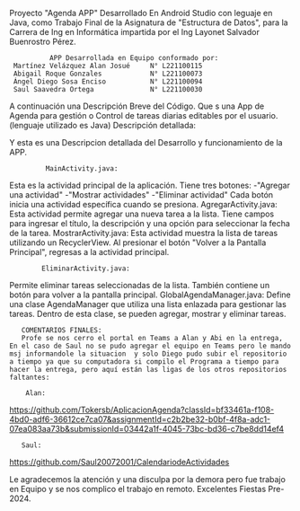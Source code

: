 Proyecto "Agenda APP" Desarrollado En Android Studio  con leguaje en Java, como Trabajo Final de la Asignatura de "Estructura de Datos",
para la Carrera de Ing en Informática impartida por el Ing Layonet Salvador Buenrostro Pérez. 

              APP Desarrollada en Equipo conformado por: 
     Martínez Velázquez Alan Josué     N° L221100115 
     Abigail Roque Gonzales            N° L221100073 
     Ángel Diego Sosa Enciso           N° L221100094 
     Saul Saavedra Ortega              N° L221100030
     
 
 A continuación una Descripción Breve del Código. 
 Que s una App de Agenda para gestión o Control de tareas diarias editables por el usuario. (lenguaje utilizado es Java) Descripción detallada: 
 
 Y esta es una Descripcion detallada del Desarrollo y funcionamiento  de la APP.

             MainActivity.java: 
 Esta es la actividad principal de la aplicación. Tiene tres botones: -"Agregar una actividad" -"Mostrar actividades" -"Eliminar actividad" Cada botón inicia una actividad específica cuando se presiona.
            AgregarActivity.java: 
 Esta actividad permite agregar una nueva tarea a la lista. Tiene campos para ingresar el título, la descripción y una opción para seleccionar la fecha de la tarea. MostrarActivity.java: Esta actividad muestra la lista de tareas utilizando un RecyclerView. Al presionar el botón "Volver a la Pantalla Principal", regresas a la actividad principal. 
           
            EliminarActivity.java: 
Permite eliminar tareas seleccionadas de la lista. También contiene un botón para volver a la pantalla principal. GlobalAgendaManager.java: Define una clase AgendaManager que utiliza una lista enlazada para gestionar las tareas. Dentro de esta clase, se pueden agregar, mostrar y eliminar tareas. 

       COMENTARIOS FINALES: 
       Profe se nos cerro el portal en Teams a Alan y Abi en la entrega, En el caso de Saul no se pudo agregar el equipo en Teams pero le mando msj informandole la situacion  y solo Diego pudo subir el repositorio a tiempo ya que su computadora si compilo el Programa a tiempo para hacer la entrega, pero aquí están las ligas de los otros repositorios faltantes:
        
        Alan:   
  https://github.com/Tokersb/AplicacionAgenda?classId=bf33461a-f108-4bd0-adf6-36612ce7ca07&assignmentId=c2b2be32-b0bf-4f8a-adc1-07ea083aa73b&submissionId=03442a1f-4045-73bc-bd36-c7be8dd14ef4
       
       Saul:   
  https://github.com/Saul20072001/CalendariodeActividades
  
  Le agradecemos la atención y una disculpa por la demora pero fue trabajo en Equipo y se nos complico el trabajo en remoto. 
  Excelentes Fiestas Pre-2024.
